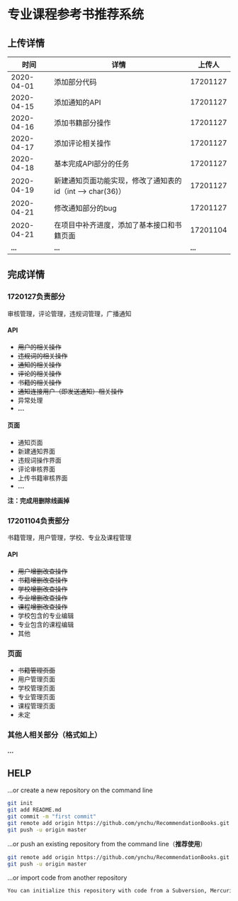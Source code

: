# 专业课程参考书推荐系统

## 上传详情

| 时间       | 详情                                                       | 上传人   |
| ---------- | ---------------------------------------------------------- | -------- |
| 2020-04-01 | 添加部分代码                                               | 17201127 |
| 2020-04-15 | 添加通知的API                                              | 17201127 |
| 2020-04-16 | 添加书籍部分操作                                           | 17201127 |
| 2020-04-17 | 添加评论相关操作                                           | 17201127 |
| 2020-04-18 | 基本完成API部分的任务                                      | 17201127 |
| 2020-04-19 | 新建通知页面功能实现，修改了通知表的id（int --> char(36)）    | 17201127 |
| 2020-04-21 | 修改通知部分的bug                                          | 17201127 |
| 2020-04-21 | 在项目中补齐进度，添加了基本接口和书籍页面                    | 17201104 |
| **...**    | **...**                                                    | **...**  |



## 完成详情

### 1720127负责部分

审核管理，评论管理，违规词管理，广播通知

#### API

- ~~用户的相关操作~~
- ~~违规词的相关操作~~
- ~~通知的相关操作~~
- ~~评论的相关操作~~
- ~~书籍的相关操作~~
- ~~通知连接用户（即发送通知）相关操作~~
- 异常处理
- **...**

#### 页面

- 通知页面
- 新建通知界面
- 违规词操作界面
- 评论审核界面
- 上传书籍审核界面
- **...**



**注：完成用删除线画掉**

### 17201104负责部分

书籍管理，用户管理，学校、专业及课程管理

#### API

- ~~用户增删改查操作~~
- ~~书籍增删改查操作~~
- ~~学校增删改查操作~~
- ~~专业增删改查操作~~
- ~~课程增删改查操作~~
- 学校包含的专业编辑
- 专业包含的课程编辑
- 其他

### 页面

- ~~书籍管理页面~~
- 用户管理页面
- 学校管理页面
- 专业管理页面
- 课程管理页面
- 未定


### 其他人相关部分（格式如上）

**...**





## HELP

…or create a new repository on the command line

```bash
git init
git add README.md
git commit -m "first commit"
git remote add origin https://github.com/ynchu/RecommendationBooks.git
git push -u origin master
```

…or push an existing repository from the command line（**推荐使用**）

```bash
git remote add origin https://github.com/ynchu/RecommendationBooks.git
git push -u origin master
```

…or import code from another repository

```txt
You can initialize this repository with code from a Subversion, Mercurial, or TFS project.
```
